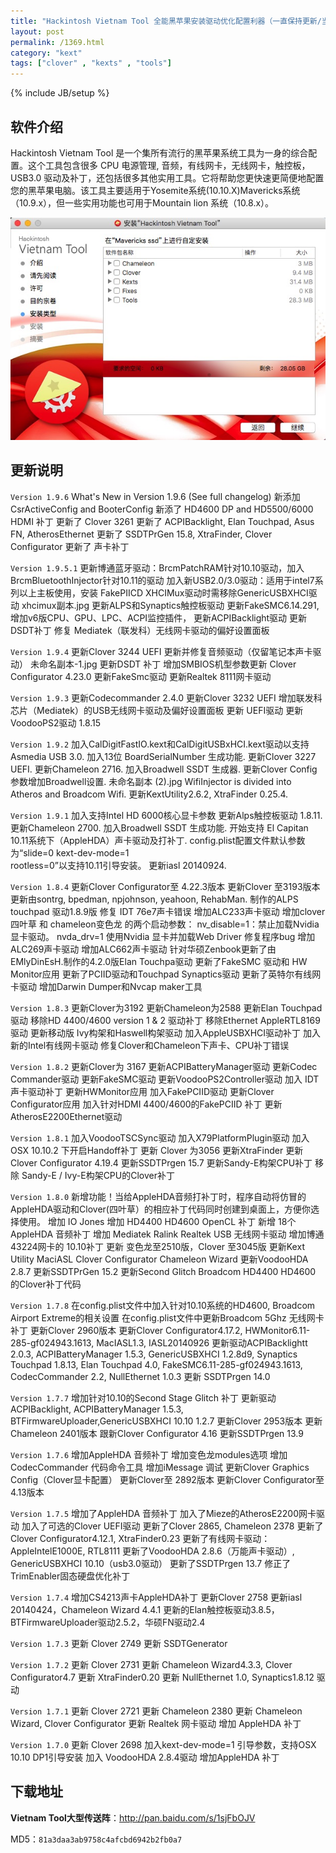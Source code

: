 ```yaml
---
title: "Hackintosh Vietnam Tool 全能黑苹果安装驱动优化配置利器（一直保持更新/当前最新1.9.6）"
layout: post
permalink: /1369.html
category: "kext"
tags: ["clover" , "kexts" , "tools"]
---
```

{% include JB/setup %}

## 软件介绍
Hackintosh Vietnam Tool 是一个集所有流行的黑苹果系统工具为一身的综合配置。这个工具包含很多 CPU 电源管理, 音频，有线网卡，无线网卡，触控板，USB3.0 驱动及补丁，还包括很多其他实用工具。它将帮助您更快速更简便地配置您的黑苹果电脑。该工具主要适用于Yosemite系统(10.10.X)Mavericks系统（10.9.x），但一些实用功能也可用于Mountain lion 系统（10.8.x）。

![](/uploads/2015/09/B0BE5BF2-E1AD-46AC-9AAF-5FCC105F92AF.png)

## 更新说明

`Version 1.9.6`
What's New in Version 1.9.6 (See full changelog)
新添加 CsrActiveConfig and BooterConfig
新添了 HD4600 DP and HD5500/6000 HDMI 补丁
更新了 Clover 3261
更新了 ACPIBacklight, Elan Touchpad, Asus FN, 
AtherosEthernet
更新了 SSDTPrGen 15.8, XtraFinder, Clover Configurator
更新了 声卡补丁

`Version 1.9.5.1`
更新博通蓝牙驱动：BrcmPatchRAM针对10.10驱动，加入
BrcmBluetoothInjector针对10.11的驱动
加入新USB2.0/3.0驱动：适用于intel7系列以上主板使用，安装
FakePIICD XHCIMux驱动时需移除GenericUSBXHCI驱动
xhcimux副本.jpg
更新ALPS和Synaptics触控板驱动
更新FakeSMC6.14.291, 增加v6版CPU、GPU、LPC、ACPI监控插件，
更新ACPIBacklight驱动
更新DSDT补丁
修复 Mediatek（联发科）无线网卡驱动的偏好设置面板

`Version 1.9.4`
更新Clover 3244 UEFI
更新并修复音频驱动（仅留笔记本声卡驱动）
未命名副本-1.jpg 
更新DSDT 补丁
增加SMBIOS机型参数更新 Clover Configurator 4.23.0
更新FakeSmc驱动
更新Realtek 8111网卡驱动

`Version 1.9.3`
更新Codecommander 2.4.0
更新Clover 3232 UEFI
增加联发科芯片（Mediatek）的USB无线网卡驱动及偏好设置面板
更新 UEFI驱动
更新VoodooPS2驱动 1.8.15

`Version 1.9.2`
加入CalDigitFastIO.kext和CalDigitUSBxHCI.kext驱动以支持Asmedia USB 3.0.
加入13位 BoardSerialNumber 生成功能.
更新Clover 3227 UEFI.
更新Chameleon 2716.
加入Broadwell SSDT 生成器.
更新Clover Config参数增加Broadwell设置.
未命名副本 (2).jpg 
WifiInjector is divided into Atheros and Broadcom Wifi.
更新KextUtility2.6.2, XtraFinder 0.25.4.


`Version 1.9.1`
加入支持Intel HD 6000核心显卡参数
更新Alps触控板驱动 1.8.11.
更新Chameleon 2700.
加入Broadwell SSDT 生成功能.
开始支持 El Capitan 10.11系统下（AppleHDA）声卡驱动及打补丁.
config.plist配置文件默认参数为“slide=0 kext-dev-mode=1  
rootless=0”以支持10.11引导安装。
更新iasl 20140924.


`Version 1.8.4`
更新Clover Configurator至 4.22.3版本
更新Clover 至3193版本
更新由sontrg, bpedman, npjohnson, yeahoon, RehabMan. 制作的ALPS touchpad 驱动1.8.9版
修复 IDT 76e7声卡错误
增加ALC233声卡驱动
增加clover四叶草 和 chameleon变色龙 的两个启动参数：
nv_disable=1：禁止加载Nvidia 显卡驱动。
nvda_drv=1 使用Nvidia 显卡并加载Web Driver
修复程序bug
增加ALC269声卡驱动
增加ALC662声卡驱动
针对华硕Zenbook更新了由EMlyDinEsH.制作的4.2.0版Elan Touchpa驱动 
更新了FakeSMC 驱动和 HW Monitor应用
更新了PCIID驱动和Touchpad Synaptics驱动
更新了英特尔有线网卡驱动
增加Darwin Dumper和Nvcap maker工具

`Version 1.8.3`
更新Clover为3192
更新Chameleon为2588
更新Elan Touchpad驱动
移除HD 4400/4600 version 1 & 2 驱动补丁
移除Ethernet AppleRTL8169驱动
更新移动版 Ivy构架和Haswell构架驱动
加入AppleUSBXHCI驱动补丁
加入新的Intel有线网卡驱动
修复Clover和Chameleon下声卡、CPU补丁错误 

`Version 1.8.2`
更新Clover为 3167
更新ACPIBatteryManager驱动
更新Codec Commander驱动
更新FakeSMC驱动
更新VoodooPS2Controller驱动
加入 IDT声卡驱动补丁
更新HWMonitor应用
加入FakePCIID驱动
更新Clover Configurator应用
加入针对HDMI 4400/4600的FakePCIID 补丁
更新AtherosE2200Ethernet驱动

`Version 1.8.1`
加入VoodooTSCSync驱动
加入X79PlatformPlugin驱动
加入OSX 10.10.2 下开启Handoff补丁
更新 Clover 为3056
更新XtraFinder
更新Clover Configurator 4.19.4
更新SSDTPrgen 15.7
更新Sandy-E构架CPU补丁
移除 Sandy-E / Ivy-E构架CPU的Clover补丁

`Version 1.8.0`
新增功能！当给AppleHDA音频打补丁时，程序自动将仿冒的AppleHDA驱动和Clover(四叶草）的相应补丁代码同时创建到桌面上，方便你选择使用。
增加 IO Jones
增加  HD4400  HD4600 OpenCL 补丁
新增 18个 AppleHDA 音频补丁
增加 Mediatek  Ralink  Realtek USB 无线网卡驱动
增加博通43224网卡的 10.10补丁
更新 变色龙至2510版，Clover 至3045版
更新Kext Utility  MaciASL  Clover Configurator  Chameleon Wizard
更新VoodooHDA 2.8.7
更新SSDTPrGen 15.2
更新Second Glitch  Broadcom  HD4400  HD4600 的Clover补丁代码

`Version 1.7.8`
在config.plist文件中加入针对10.10系统的HD4600, Broadcom Airport Extreme的相关设置
在config.plist文件中更新Broadcom 5Ghz 无线网卡补丁 
更新Clover 2960版本
更新Clover Configurator4.17.2, HWMonitor6.11-285-gf024943.1613, MacIASL1.3, IASL20140926
更新驱动ACPIBacklightt 2.0.3, ACPIBatteryManager 1.5.3, GenericUSBXHCI 1.2.8d9, Synaptics Touchpad 1.8.13, Elan Touchpad 4.0, FakeSMC6.11-285-gf024943.1613, CodecCommander 2.2, NullEthernet 1.0.3
更新 SSDTPrgen 14.0

`Version 1.7.7`
增加针对10.10的Second Stage Glitch 补丁
更新驱动ACPIBacklight, ACPIBatteryManager 1.5.3, BTFirmwareUploader,GenericUSBXHCI 10.10  1.2.7
更新Clover 2953版本
更新Chameleon 2401版本
跟新Clover Configurator 4.16
更新SSDTPrgen 13.9

`Version 1.7.6`
增加AppleHDA 音频补丁
增加变色龙modules选项
增加CodecCommander 代码命令工具
增加iMessage 调试
更新Clover Graphics Config（Clover显卡配置）
更新Clover至 2892版本
更新Clover Configurator至 4.13版本

`Version 1.7.5`
增加了AppleHDA 音频补丁
加入了Mieze的AtherosE2200网卡驱动
加入了可选的Clover UEFI驱动
更新了Clover 2865, Chameleon 2378
更新了Clover Configurator4.12.1, XtraFinder0.23
更新了有线网卡驱动：AppleIntelE1000E, RTL8111
更新了VoodooHDA 2.8.6（万能声卡驱动）, GenericUSBXHCI 10.10（usb3.0驱动）
更新了SSDTPrgen 13.7
修正了TrimEnabler固态硬盘优化补丁

`Version 1.7.4`
增加CS4213声卡AppleHDA补丁
更新Clover 2758
更新iasl 20140424，Chameleon Wizard 4.4.1
更新的Elan触控板驱动3.8.5，BTFirmwareUploader驱动2.5.2，华硕FN驱动2.4

`Version 1.7.3`
更新 Clover 2749
更新 SSDTGenerator

`Version 1.7.2`
更新 Clover 2731
更新 Chameleon Wizard4.3.3, Clover Configurator4.7
更新 XtraFinder0.20
更新  NullEthernet 1.0, Synaptics1.8.12 驱动

`Version 1.7.1`
更新 Clover 2721
更新 Chameleon 2380
更新 Chameleon Wizard, Clover Configurator
更新 Realtek 网卡驱动
增加 AppleHDA 补丁

`Version 1.7.0`
更新 Clover 2698
加入kext-dev-mode=1 引导参数，支持OSX 10.10 DP1引导安装
加入 VoodooHDA 2.8.4驱动
增加AppleHDA 补丁



## 下载地址

**Vietnam Tool大型传送阵**：<http://pan.baidu.com/s/1sjFbOJV>

MD5：`81a3daa3ab9758c4afcbd6942b2fb0a7`